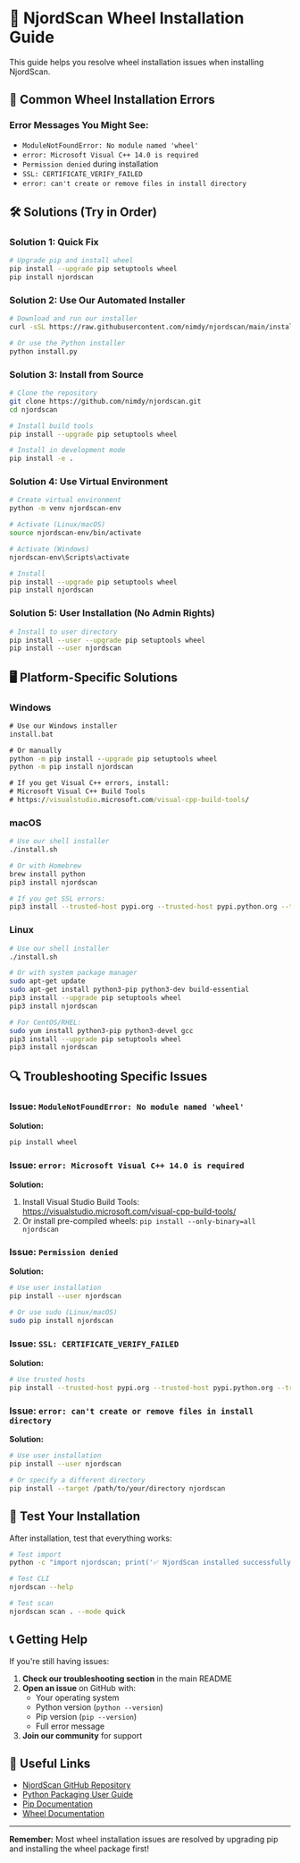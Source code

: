 # 🔧 NjordScan Wheel Installation Guide

This guide helps you resolve wheel installation issues when installing NjordScan.

## 🚨 Common Wheel Installation Errors

### Error Messages You Might See:
- `ModuleNotFoundError: No module named 'wheel'`
- `error: Microsoft Visual C++ 14.0 is required`
- `Permission denied` during installation
- `SSL: CERTIFICATE_VERIFY_FAILED`
- `error: can't create or remove files in install directory`

## 🛠️ Solutions (Try in Order)

### Solution 1: Quick Fix
```bash
# Upgrade pip and install wheel
pip install --upgrade pip setuptools wheel
pip install njordscan
```

### Solution 2: Use Our Automated Installer
```bash
# Download and run our installer
curl -sSL https://raw.githubusercontent.com/nimdy/njordscan/main/install.sh | bash

# Or use the Python installer
python install.py
```

### Solution 3: Install from Source
```bash
# Clone the repository
git clone https://github.com/nimdy/njordscan.git
cd njordscan

# Install build tools
pip install --upgrade pip setuptools wheel

# Install in development mode
pip install -e .
```

### Solution 4: Use Virtual Environment
```bash
# Create virtual environment
python -m venv njordscan-env

# Activate (Linux/macOS)
source njordscan-env/bin/activate

# Activate (Windows)
njordscan-env\Scripts\activate

# Install
pip install --upgrade pip setuptools wheel
pip install njordscan
```

### Solution 5: User Installation (No Admin Rights)
```bash
# Install to user directory
pip install --user --upgrade pip setuptools wheel
pip install --user njordscan
```

## 🖥️ Platform-Specific Solutions

### Windows
```cmd
# Use our Windows installer
install.bat

# Or manually
python -m pip install --upgrade pip setuptools wheel
python -m pip install njordscan

# If you get Visual C++ errors, install:
# Microsoft Visual C++ Build Tools
# https://visualstudio.microsoft.com/visual-cpp-build-tools/
```

### macOS
```bash
# Use our shell installer
./install.sh

# Or with Homebrew
brew install python
pip3 install njordscan

# If you get SSL errors:
pip3 install --trusted-host pypi.org --trusted-host pypi.python.org --trusted-host files.pythonhosted.org njordscan
```

### Linux
```bash
# Use our shell installer
./install.sh

# Or with system package manager
sudo apt-get update
sudo apt-get install python3-pip python3-dev build-essential
pip3 install --upgrade pip setuptools wheel
pip3 install njordscan

# For CentOS/RHEL:
sudo yum install python3-pip python3-devel gcc
pip3 install --upgrade pip setuptools wheel
pip3 install njordscan
```

## 🔍 Troubleshooting Specific Issues

### Issue: `ModuleNotFoundError: No module named 'wheel'`
**Solution:**
```bash
pip install wheel
```

### Issue: `error: Microsoft Visual C++ 14.0 is required`
**Solution:**
1. Install Visual Studio Build Tools: https://visualstudio.microsoft.com/visual-cpp-build-tools/
2. Or install pre-compiled wheels: `pip install --only-binary=all njordscan`

### Issue: `Permission denied`
**Solution:**
```bash
# Use user installation
pip install --user njordscan

# Or use sudo (Linux/macOS)
sudo pip install njordscan
```

### Issue: `SSL: CERTIFICATE_VERIFY_FAILED`
**Solution:**
```bash
# Use trusted hosts
pip install --trusted-host pypi.org --trusted-host pypi.python.org --trusted-host files.pythonhosted.org njordscan
```

### Issue: `error: can't create or remove files in install directory`
**Solution:**
```bash
# Use user installation
pip install --user njordscan

# Or specify a different directory
pip install --target /path/to/your/directory njordscan
```

## 🧪 Test Your Installation

After installation, test that everything works:

```bash
# Test import
python -c "import njordscan; print('✅ NjordScan installed successfully!')"

# Test CLI
njordscan --help

# Test scan
njordscan scan . --mode quick
```

## 📞 Getting Help

If you're still having issues:

1. **Check our troubleshooting section** in the main README
2. **Open an issue** on GitHub with:
   - Your operating system
   - Python version (`python --version`)
   - Pip version (`pip --version`)
   - Full error message
3. **Join our community** for support

## 🔗 Useful Links

- [NjordScan GitHub Repository](https://github.com/nimdy/njordscan)
- [Python Packaging User Guide](https://packaging.python.org/)
- [Pip Documentation](https://pip.pypa.io/en/stable/)
- [Wheel Documentation](https://wheel.readthedocs.io/)

---

**Remember:** Most wheel installation issues are resolved by upgrading pip and installing the wheel package first!
